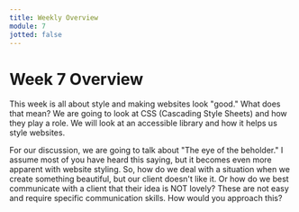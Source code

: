 ```yaml
---
title: Weekly Overview
module: 7
jotted: false
---
```


# Week 7 Overview

This week is all about style and making websites look "good."  What does that mean?  We are going to look at CSS (Cascading Style Sheets) and how they play a role. We will look at an accessible library and how it helps us style websites.  

For our discussion, we are going to talk about "The eye of the beholder."  I assume most of you have heard this saying, but it becomes even more apparent with website styling.  So, how do we deal with a situation when we create something beautiful, but our client doesn't like it.  Or how do we best communicate with a client that their idea is NOT lovely?  These are not easy and require specific communication skills.  How would you approach this?  
